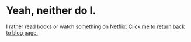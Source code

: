 
<h1>Yeah, neither do I.</h1>

I rather read books or watch something on Netflix.
<a href="https://jinki-lee.github.io/blog/" target="_blank">
  Click me to return back to blog page.</a>
